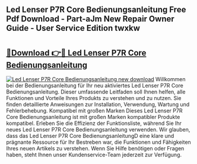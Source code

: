 ## Led Lenser P7R Core Bedienungsanleitung Free Pdf Download - Part-aJm New Repair Owner Guide - User Service Edition twxkw

# <h2><a href="http://df4pv2.blite.top/?on=Led+Lenser+P7R+Core+Bedienungsanleitung">🔗Download 👉🔴 Led Lenser P7R Core Bedienungsanleitung</a></h2>

[![Led Lenser P7R Core Bedienungsanleitung new download](https://i.imgur.com/lujVjoI.png)](http://df4pv2.blite.top/?on=Led+Lenser+P7R+Core+Bedienungsanleitung)
Willkommen bei der Bedienungsanleitung für Ihr neu aktiviertes Led Lenser P7R Core Bedienungsanleitung. Dieser umfassende Leitfaden soll Ihnen helfen, alle Funktionen und Vorteile Ihres Produkts zu verstehen und zu nutzen. Sie finden detaillierte Anweisungen zur Installation, Verwendung, Wartung und Fehlerbehebung. Kompatibel mit großen Marken Dieses Led Lenser P7R Core Bedienungsanleitung ist mit großen Marken kompatibler Produkte kompatibel. Erleben Sie die Effizienz der Funktionsliste, während Sie Ihr neues Led Lenser P7R Core Bedienungsanleitung verwenden. Wir glauben, dass das Led Lenser P7R Core BedienungsanleitungD eine klare und prägnante Ressource für Ihr Bestreben war, die Funktionen und Fähigkeiten Ihres neuen Artikels zu verstehen. Wenn Sie Hilfe benötigen oder Fragen haben, steht Ihnen unser Kundenservice-Team jederzeit zur Verfügung.
